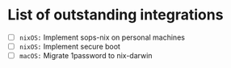 # List of outstanding integrations

- [ ] `nixOS:` Implement sops-nix on personal machines
- [ ] `nixOS:` Implement secure boot
- [ ] `macOS:` Migrate 1password to nix-darwin
